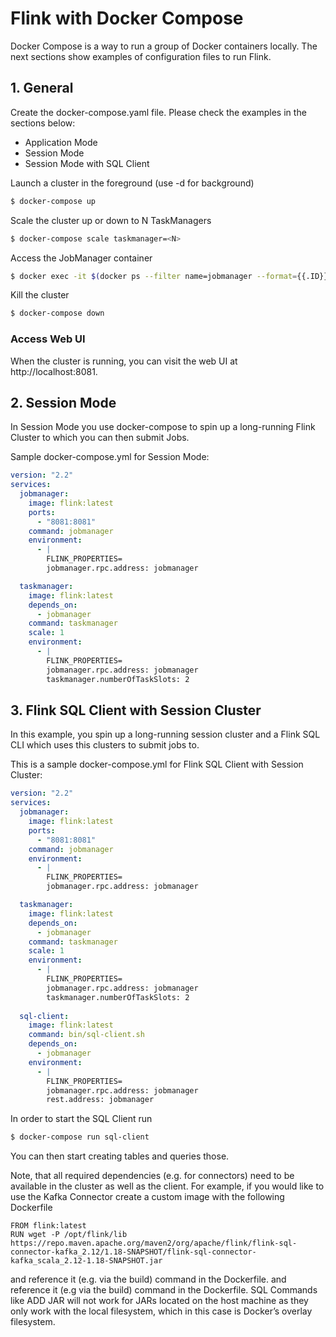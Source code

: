 # Flink with Docker Compose

Docker Compose is a way to run a group of Docker containers locally. The next sections show examples of configuration files to run Flink.


## 1. General

Create the docker-compose.yaml file. Please check the examples in the sections below:
 - Application Mode
 - Session Mode
 - Session Mode with SQL Client

Launch a cluster in the foreground (use -d for background)

```bash
$ docker-compose up
```

Scale the cluster up or down to N TaskManagers
```bash
$ docker-compose scale taskmanager=<N>
```
Access the JobManager container

```bash
$ docker exec -it $(docker ps --filter name=jobmanager --format={{.ID}}) /bin/sh
```

Kill the cluster

```bash
$ docker-compose down
```

### Access Web UI
When the cluster is running, you can visit the web UI at http://localhost:8081.


## 2. Session Mode

In Session Mode you use docker-compose to spin up a long-running Flink Cluster to which you can then submit Jobs.

Sample docker-compose.yml for Session Mode:

```yaml
version: "2.2"
services:
  jobmanager:
    image: flink:latest
    ports:
      - "8081:8081"
    command: jobmanager
    environment:
      - |
        FLINK_PROPERTIES=
        jobmanager.rpc.address: jobmanager        

  taskmanager:
    image: flink:latest
    depends_on:
      - jobmanager
    command: taskmanager
    scale: 1
    environment:
      - |
        FLINK_PROPERTIES=
        jobmanager.rpc.address: jobmanager
        taskmanager.numberOfTaskSlots: 2        
```

## 3. Flink SQL Client with Session Cluster

In this example, you spin up a long-running session cluster and a Flink SQL CLI which uses this clusters to submit jobs to.

This is a sample docker-compose.yml for Flink SQL Client with Session Cluster:

```yaml
version: "2.2"
services:
  jobmanager:
    image: flink:latest
    ports:
      - "8081:8081"
    command: jobmanager
    environment:
      - |
        FLINK_PROPERTIES=
        jobmanager.rpc.address: jobmanager        

  taskmanager:
    image: flink:latest
    depends_on:
      - jobmanager
    command: taskmanager
    scale: 1
    environment:
      - |
        FLINK_PROPERTIES=
        jobmanager.rpc.address: jobmanager
        taskmanager.numberOfTaskSlots: 2    
              
  sql-client:
    image: flink:latest
    command: bin/sql-client.sh
    depends_on:
      - jobmanager
    environment:
      - |
        FLINK_PROPERTIES=
        jobmanager.rpc.address: jobmanager
        rest.address: jobmanager        
```

In order to start the SQL Client run

```bash
$ docker-compose run sql-client
```

You can then start creating tables and queries those.

Note, that all required dependencies (e.g. for connectors) need to be available in the cluster as well as the client. For example, if you would like to use the Kafka Connector create a custom image with the following Dockerfile

```text
FROM flink:latest
RUN wget -P /opt/flink/lib https://repo.maven.apache.org/maven2/org/apache/flink/flink-sql-connector-kafka_2.12/1.18-SNAPSHOT/flink-sql-connector-kafka_scala_2.12-1.18-SNAPSHOT.jar
```

and reference it (e.g. via the build) command in the Dockerfile. and reference it (e.g via the build) command in the Dockerfile. 
SQL Commands like ADD JAR will not work for JARs located on the host machine as they only work with the local filesystem, which in this case is Docker’s overlay filesystem.
